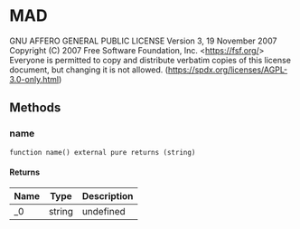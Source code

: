 # MAD

GNU AFFERO GENERAL PUBLIC LICENSE Version 3, 19 November 2007 Copyright (C) 2007 Free Software Foundation, Inc. &lt;https://fsf.org/&gt; Everyone is permitted to copy and distribute verbatim copies of this license document, but changing it is not allowed. (https://spdx.org/licenses/AGPL-3.0-only.html)

## Methods

### name

```solidity
function name() external pure returns (string)
```

#### Returns

| Name | Type   | Description |
| ---- | ------ | ----------- |
| \_0  | string | undefined   |
